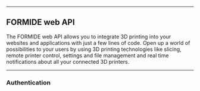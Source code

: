 
---
## FORMIDE web API
The FORMIDE web API allows you to integrate 3D printing into your websites and applications with just a few lines of code. Open up a world of possibilities to your users by using 3D printing technologies like slicing, remote printer control, settings and file management and real time notifications about all your connected 3D printers.

---
### Authentication
